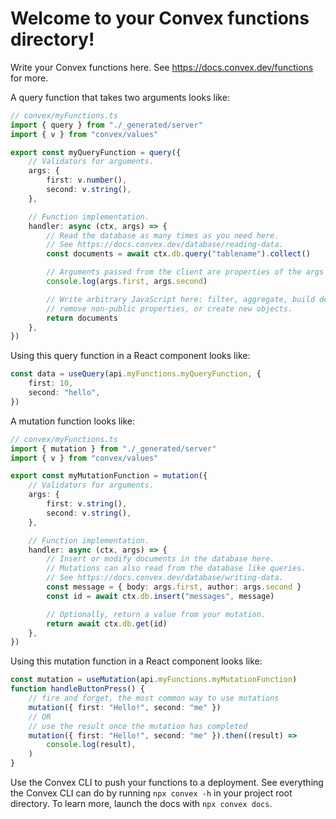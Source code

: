 # Welcome to your Convex functions directory!

Write your Convex functions here.
See https://docs.convex.dev/functions for more.

A query function that takes two arguments looks like:

```ts
// convex/myFunctions.ts
import { query } from "./_generated/server"
import { v } from "convex/values"

export const myQueryFunction = query({
    // Validators for arguments.
    args: {
        first: v.number(),
        second: v.string(),
    },

    // Function implementation.
    handler: async (ctx, args) => {
        // Read the database as many times as you need here.
        // See https://docs.convex.dev/database/reading-data.
        const documents = await ctx.db.query("tablename").collect()

        // Arguments passed from the client are properties of the args object.
        console.log(args.first, args.second)

        // Write arbitrary JavaScript here: filter, aggregate, build derived data,
        // remove non-public properties, or create new objects.
        return documents
    },
})
```

Using this query function in a React component looks like:

```ts
const data = useQuery(api.myFunctions.myQueryFunction, {
    first: 10,
    second: "hello",
})
```

A mutation function looks like:

```ts
// convex/myFunctions.ts
import { mutation } from "./_generated/server"
import { v } from "convex/values"

export const myMutationFunction = mutation({
    // Validators for arguments.
    args: {
        first: v.string(),
        second: v.string(),
    },

    // Function implementation.
    handler: async (ctx, args) => {
        // Insert or modify documents in the database here.
        // Mutations can also read from the database like queries.
        // See https://docs.convex.dev/database/writing-data.
        const message = { body: args.first, author: args.second }
        const id = await ctx.db.insert("messages", message)

        // Optionally, return a value from your mutation.
        return await ctx.db.get(id)
    },
})
```

Using this mutation function in a React component looks like:

```ts
const mutation = useMutation(api.myFunctions.myMutationFunction)
function handleButtonPress() {
    // fire and forget, the most common way to use mutations
    mutation({ first: "Hello!", second: "me" })
    // OR
    // use the result once the mutation has completed
    mutation({ first: "Hello!", second: "me" }).then((result) =>
        console.log(result),
    )
}
```

Use the Convex CLI to push your functions to a deployment. See everything
the Convex CLI can do by running `npx convex -h` in your project root
directory. To learn more, launch the docs with `npx convex docs`.
